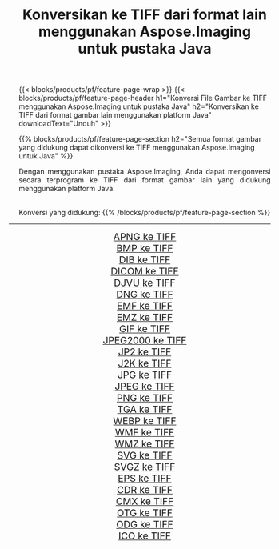 ﻿---
title: Konversikan ke TIFF dari format lain menggunakan Aspose.Imaging untuk pustaka Java 
weight: 3920
url: /id/java/conversion/to/tiff/ 
lang: id
langdirlevel: 2
locales: zh-hans,ja,it,ru,de,es,fr,nl,id,lt,pl,pt,vi,tr,ko,zh-hant,ar,hi,th,sv,cs,uk,he
description: Menggunakan Aspose.Imaging Anda dapat mengonversi ke TIFF dari format lain menggunakan Java
---

{{< blocks/products/pf/feature-page-wrap >}}
{{< blocks/products/pf/feature-page-header h1="Konversi File Gambar ke TIFF menggunakan Aspose.Imaging untuk pustaka Java" h2="Konversikan ke TIFF dari format gambar lain menggunakan platform Java" downloadText="Unduh" >}}


{{% blocks/products/pf/feature-page-section  h2="Semua format gambar yang didukung dapat dikonversi ke TIFF menggunakan Aspose.Imaging untuk Java" %}}
<p align=justify>Dengan menggunakan pustaka Aspose.Imaging, Anda dapat mengonversi secara terprogram ke TIFF dari format gambar lain yang didukung menggunakan platform Java.</p>
<br/>
Konversi yang didukung:
{{% /blocks/products/pf/feature-page-section %}}
<div class="container-fluid productfamilypage bg-gray">
    <div class="convertypes bg-gray agp-content section">
        <div class="container">
		<hr style="margin-left:-20px;"/>
		<div class="row other-converters" style="gap: 10px;font-size: 19px;text-align:center;">
		    <div class='col-md-2 other-converter remove-lp remove-rp'><a href="/imaging/id/java/conversion/apng-to-tiff/" style="padding:15px;">APNG ke TIFF</a></div>
<div class='col-md-2 other-converter remove-lp remove-rp'><a href="/imaging/id/java/conversion/bmp-to-tiff/" style="padding:15px;">BMP ke TIFF</a></div>
<div class='col-md-2 other-converter remove-lp remove-rp'><a href="/imaging/id/java/conversion/dib-to-tiff/" style="padding:15px;">DIB ke TIFF</a></div>
<div class='col-md-2 other-converter remove-lp remove-rp'><a href="/imaging/id/java/conversion/dicom-to-tiff/" style="padding:15px;">DICOM ke TIFF</a></div>
<div class='col-md-2 other-converter remove-lp remove-rp'><a href="/imaging/id/java/conversion/djvu-to-tiff/" style="padding:15px;">DJVU ke TIFF</a></div>
<div class='col-md-2 other-converter remove-lp remove-rp'><a href="/imaging/id/java/conversion/dng-to-tiff/" style="padding:15px;">DNG ke TIFF</a></div>
<div class='col-md-2 other-converter remove-lp remove-rp'><a href="/imaging/id/java/conversion/emf-to-tiff/" style="padding:15px;">EMF ke TIFF</a></div>
<div class='col-md-2 other-converter remove-lp remove-rp'><a href="/imaging/id/java/conversion/emz-to-tiff/" style="padding:15px;">EMZ ke TIFF</a></div>
<div class='col-md-2 other-converter remove-lp remove-rp'><a href="/imaging/id/java/conversion/gif-to-tiff/" style="padding:15px;">GIF ke TIFF</a></div>
<div class='col-md-2 other-converter remove-lp remove-rp'><a href="/imaging/id/java/conversion/jpeg2000-to-tiff/" style="padding:15px;">JPEG2000 ke TIFF</a></div>
<div class='col-md-2 other-converter remove-lp remove-rp'><a href="/imaging/id/java/conversion/jp2-to-tiff/" style="padding:15px;">JP2 ke TIFF</a></div>
<div class='col-md-2 other-converter remove-lp remove-rp'><a href="/imaging/id/java/conversion/j2k-to-tiff/" style="padding:15px;">J2K ke TIFF</a></div>
<div class='col-md-2 other-converter remove-lp remove-rp'><a href="/imaging/id/java/conversion/jpg-to-tiff/" style="padding:15px;">JPG ke TIFF</a></div>
<div class='col-md-2 other-converter remove-lp remove-rp'><a href="/imaging/id/java/conversion/jpeg-to-tiff/" style="padding:15px;">JPEG ke TIFF</a></div>
<div class='col-md-2 other-converter remove-lp remove-rp'><a href="/imaging/id/java/conversion/png-to-tiff/" style="padding:15px;">PNG ke TIFF</a></div>
<div class='col-md-2 other-converter remove-lp remove-rp'><a href="/imaging/id/java/conversion/tga-to-tiff/" style="padding:15px;">TGA ke TIFF</a></div>
<div class='col-md-2 other-converter remove-lp remove-rp'><a href="/imaging/id/java/conversion/webp-to-tiff/" style="padding:15px;">WEBP ke TIFF</a></div>
<div class='col-md-2 other-converter remove-lp remove-rp'><a href="/imaging/id/java/conversion/wmf-to-tiff/" style="padding:15px;">WMF ke TIFF</a></div>
<div class='col-md-2 other-converter remove-lp remove-rp'><a href="/imaging/id/java/conversion/wmz-to-tiff/" style="padding:15px;">WMZ ke TIFF</a></div>
<div class='col-md-2 other-converter remove-lp remove-rp'><a href="/imaging/id/java/conversion/svg-to-tiff/" style="padding:15px;">SVG ke TIFF</a></div>
<div class='col-md-2 other-converter remove-lp remove-rp'><a href="/imaging/id/java/conversion/svgz-to-tiff/" style="padding:15px;">SVGZ ke TIFF</a></div>
<div class='col-md-2 other-converter remove-lp remove-rp'><a href="/imaging/id/java/conversion/eps-to-tiff/" style="padding:15px;">EPS ke TIFF</a></div>
<div class='col-md-2 other-converter remove-lp remove-rp'><a href="/imaging/id/java/conversion/cdr-to-tiff/" style="padding:15px;">CDR ke TIFF</a></div>
<div class='col-md-2 other-converter remove-lp remove-rp'><a href="/imaging/id/java/conversion/cmx-to-tiff/" style="padding:15px;">CMX ke TIFF</a></div>
<div class='col-md-2 other-converter remove-lp remove-rp'><a href="/imaging/id/java/conversion/otg-to-tiff/" style="padding:15px;">OTG ke TIFF</a></div>
<div class='col-md-2 other-converter remove-lp remove-rp'><a href="/imaging/id/java/conversion/odg-to-tiff/" style="padding:15px;">ODG ke TIFF</a></div>
<div class='col-md-2 other-converter remove-lp remove-rp'><a href="/imaging/id/java/conversion/ico-to-tiff/" style="padding:15px;">ICO ke TIFF</a></div>
                </div>
        </div>
    </div>
</div>
<br/>

